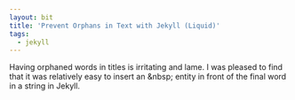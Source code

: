 ```yaml
---
layout: bit
title: 'Prevent Orphans in Text with Jekyll (Liquid)'
tags:
  - jekyll
---
```


Having orphaned words in titles is irritating and lame. I was pleased to find that it was relatively easy to insert an &amp;nbsp; entity in front of the final word in a string in Jekyll.

<script src="https://gist.github.com/4081163.js?file=prevent-orphans"></script>
